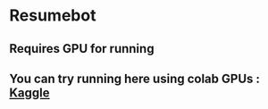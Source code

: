 # Resumebot

## Requires GPU for running
## You can try running here using colab GPUs : [Kaggle](https://www.kaggle.com/code/rishitarya/ask-rishit)

